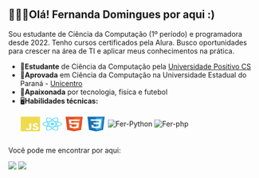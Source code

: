 ## 🙋🏽‍♀️Olá! Fernanda Domingues por aqui :)
Sou estudante de Ciência da Computação (1º período) e programadora desde 2022. Tenho cursos certificados pela Alura. Busco oportunidades para crescer na área de TI e aplicar meus conhecimentos na prática.

- 📑**Estudante** de Ciência da Computação pela [Universidade Positivo CS](https://www.up.edu.br/)
- 💁**Aprovada** em Ciência da Computação na Universidade Estadual do Paraná - [Unicentro](https://www3.unicentro.br/)
- 💟**Apaixonada** por tecnologia, fisíca e futebol
- 🖥️**Habilidades técnicas:**
  <div style="display: inline_block"><br>
  <img align="center" alt="Fer-Js" height="30" width="40" src="https://raw.githubusercontent.com/devicons/devicon/master/icons/javascript/javascript-plain.svg">
  <img align="center" alt="Fer-React" height="30" width="40" src="https://raw.githubusercontent.com/devicons/devicon/master/icons/react/react-original.svg">
  <img align="center" alt="Fer-HTML" height="30" width="40" src="https://raw.githubusercontent.com/devicons/devicon/master/icons/html5/html5-original.svg">
  <img align="center" alt="Fer-CSS" height="30" width="40" src="https://raw.githubusercontent.com/devicons/devicon/master/icons/css3/css3-original.svg">
  <img align="center" alt="Fer-Python" height="30" width="40" src="https://cdn.jsdelivr.net/gh/devicons/devicon@latest/icons/python/python-original.svg">
  <img align="center" alt="Fer-php" height= "50" width= "40" src= "https://cdn.jsdelivr.net/gh/devicons/devicon@latest/icons/php/php-original.svg" />   
    
</div>

##

Você pode me encontrar por aqui:

<dif>
  <a href="fernanda.domin19@gmail.com"><img src="https://img.shields.io/badge/Gmail-D14836?style=for-the-badge&logo=gmail&logoColor=white="_blank"></a>
  <a href="https://www.linkedin.com/in/fernanda-domingues-santos-0986a9314" target="_blank"><img src="https://img.shields.io/badge/-LinkedIn-%230077B5?style=for-the-badge&logo=linkedin&logoColor=white" target="_blank"></a> 

  </dif>
